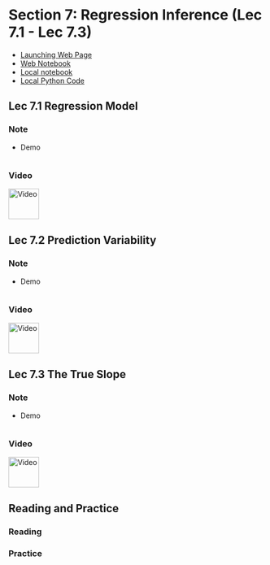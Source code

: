 # Section 7: Regression Inference (Lec 7.1 - Lec 7.3)

+ [Launching Web Page]()
+ [Web Notebook]()
+ [Local notebook](./notebook/lec7.ipynb)
+ [Local Python Code](./notebook/lec7.py)


## Lec 7.1 Regression Model

### Note


+ Demo
    ```python

    ```

### Video

<a href="url" alt="text" target="_blank">
    <img src="http://files.softicons.com/download/system-icons/windows-8-metro-invert-icons-by-dakirby309/png/64x64/Folders%20&%20OS/My%20Videos.png" alt="Video" width="60px"> 
</a>

## Lec 7.2 Prediction Variability

### Note


+ Demo
    ```python

    ```

### Video

<a href="url" alt="text" target="_blank">
    <img src="http://files.softicons.com/download/system-icons/windows-8-metro-invert-icons-by-dakirby309/png/64x64/Folders%20&%20OS/My%20Videos.png" alt="Video" width="60px"> 
</a>

## Lec 7.3 The True Slope

### Note


+ Demo
    ```python

    ```

### Video

<a href="url" alt="text" target="_blank">
    <img src="http://files.softicons.com/download/system-icons/windows-8-metro-invert-icons-by-dakirby309/png/64x64/Folders%20&%20OS/My%20Videos.png" alt="Video" width="60px"> 
</a>

## Reading and Practice

### Reading



### Practice


